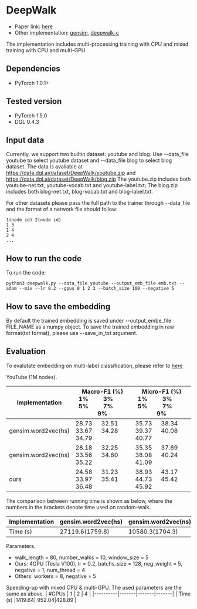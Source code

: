 # DeepWalk

- Paper link: [here](https://arxiv.org/pdf/1403.6652.pdf)
- Other implementation: [gensim](https://github.com/phanein/deepwalk), [deepwalk-c](https://github.com/xgfs/deepwalk-c)

The implementation includes multi-processing training with CPU and mixed training with CPU and multi-GPU.

## Dependencies
- PyTorch 1.0.1+

## Tested version
- PyTorch 1.5.0
- DGL 0.4.3


## Input data
Currently, we support two builtin dataset: youtube and blog. Use --data\_file youtube to select youtube dataset and --data\_file blog to select blog dataset.
The data is avaliable at  https://data.dgl.ai/dataset/DeepWalk/youtube.zip and https://data.dgl.ai/dataset/DeepWalk/blog.zip
The youtube.zip includes both youtube-net.txt, youtube-vocab.txt and youtube-label.txt; The blog.zip includes both blog-net.txt, blog-vocab.txt and blog-label.txt. 

For other datasets please pass the full path to the trainer through --data\_file and the format of a network file should follow:
```
1(node id) 2(node id)
1 3
1 4
2 4
...
```

## How to run the code
To run the code:
```
python3 deepwalk.py --data_file youtube --output_emb_file emb.txt --adam --mix --lr 0.2 --gpus 0 1 2 3 --batch_size 100 --negative 5
```

## How to save the embedding
By default the trained embedding is saved under --output\_embe\_file FILE\_NAME as a numpy object.
To save the trained embedding in raw format(txt format), please use --save\_in\_txt argument.

## Evaluation

To evalutate embedding on multi-label classification, please refer to [here](https://github.com/ShawXh/Evaluate-Embedding)

YouTube (1M nodes).

| Implementation | Macro-F1 (%) <br> 1% &emsp;&emsp; 3% &emsp;&emsp; 5% &emsp;&emsp; 7% &emsp;&emsp; 9% | Micro-F1 (%) <br> 1% &emsp;&emsp; 3% &emsp;&emsp; 5% &emsp;&emsp; 7% &emsp;&emsp; 9% |
|----|----|----|
| gensim.word2vec(hs) | 28.73 &emsp; 32.51 &emsp; 33.67 &emsp; 34.28 &emsp; 34.79 | 35.73 &emsp; 38.34 &emsp; 39.37 &emsp; 40.08 &emsp; 40.77 | 
| gensim.word2vec(ns) | 28.18 &emsp; 32.25 &emsp; 33.56 &emsp; 34.60 &emsp; 35.22 | 35.35 &emsp; 37.69 &emsp; 38.08 &emsp; 40.24 &emsp; 41.09 | 
|        ours         | 24.58 &emsp; 31.23 &emsp; 33.97 &emsp; 35.41 &emsp; 36.48 | 38.93 &emsp; 43.17 &emsp; 44.73 &emsp; 45.42 &emsp; 45.92 | 

The comparison between running time is shown as below, where the numbers in the brackets denote time used on random-walk.

| Implementation | gensim.word2vec(hs) | gensim.word2vec(ns) | Ours |
|----|----|----|----|
| Time (s) |     27119.6(1759.8)    |    10580.3(1704.3)    | 428.89 |

Parameters.
- walk_length = 80, number_walks = 10, window_size = 5
- Ours: 4GPU (Tesla V100), lr = 0.2, batchs_size = 128, neg_weight = 5, negative = 1, num_thread = 4
- Others: workers = 8, negative = 5

Speeding-up with mixed CPU & multi-GPU. The used parameters are the same as above.
|  #GPUs   |   1   |   2   |   4   |
|----------|-------|-------|-------|
| Time (s) |1419.64| 952.04|428.89 |
